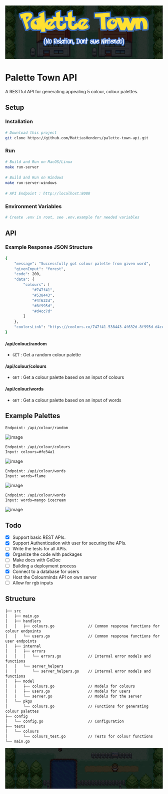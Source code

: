 ![Palette Town API Banner][banner-short]

# Palette Town API
A RESTful API for generating appealing 5 colour, colour palettes.

## Setup
### Installation
```bash
# Download this project
git clone https://github.com/MattiasHenders/palette-town-api.git
```
### Run
```bash
# Build and Run on MacOS/Linux
make run-server

# Build and Run on Windows
make run-server-windows

# API Endpoint : http://localhost:8080
```
### Environment Variables
```bash
# Create .env in root, see .env.example for needed variables
```

## API

### Example Response JSON Structure
```bash
{
    "message": "Successfully got colour palette from given word",
    "givenInput": "forest",
    "code": 200,
    "data": {
        "colours": [
            "#747f41",
            "#538443",
            "#4f632d",
            "#8f995d",
            "#d4cc7d"
        ]
    },
    "coolorsLink": "https://coolors.co/747f41-538443-4f632d-8f995d-d4cc7d"
}
```

#### /api/colour/random
* `GET` : Get a random colour palette

#### /api/colour/colours
* `GET` : Get a colour palette based on an input of colours

#### /api/colour/words
* `GET` : Get a colour palette based on an input of words

## Example Palettes
```
Endpoint: /api/colour/random
```
![image](https://user-images.githubusercontent.com/59512495/198418359-ebaf2288-92ae-44c7-ae1f-30a49ad548f8.png)


```
Endpoint: /api/colour/colours
Input: colours=#fe34a1
```
![image](https://user-images.githubusercontent.com/59512495/198418623-d09d1436-f358-410f-aa45-4878e531e0cf.png)


```
Endpoint: /api/colour/words
Input: words=flame
```
![image](https://user-images.githubusercontent.com/59512495/198418750-0877dc63-e994-4fde-8a8e-1901e095c62d.png)

```
Endpoint: /api/colour/words
Input: words=mango icecream
```
![image](https://user-images.githubusercontent.com/59512495/198418894-fd3f6784-87f4-4693-9b35-8e264b5e0f32.png)


## Todo

- [x] Support basic REST APIs.
- [x] Support Authentication with user for securing the APIs.
- [ ] Write the tests for all APIs.
- [x] Organize the code with packages
- [ ] Make docs with GoDoc
- [ ] Building a deployment process 
- [x] Connect to a database for users
- [ ] Host the Colourminds API on own server
- [ ] Allow for rgb inputs

## Structure
```
├── src
│   ├── main.go
│   ├── handlers                    
│   │   ├── colours.go               // Common response functions for colour endpoints
│   │   └── users.go                 // Common response functions for user endpoints
│   ├── internal                    
│   │   ├── errors                  
|   │   │   └── errors.go            // Internal error models and functions
│   │   └── server_helpers          
|   │       └── server_helpers.go    // Internal error models and functions
│   ├── model
│   |   ├── colours.go               // Models for colours
│   |   ├── users.go                 // Models for users
│   |   └── server.go                // Models for the server
│   └── pkgs
│       └── colours.go               // Functions for generating colour palettes
├── config
│   └── config.go                    // Configuration
├── tests
│   └── colours                    
│       └── colours_test.go          // Tests for colour functions
└── main.go
```

![Palette Town API Footer][footer]


[banner-short]: https://github.com/MattiasHenders/palette-town-api/blob/main/assets/banner-short.png?raw=true "Palette Town API Banner"
[banner]: https://github.com/MattiasHenders/palette-town-api/blob/main/assets/banner.png?raw=true "Palette Town API Full Banner"
[footer]: https://github.com/MattiasHenders/palette-town-api/blob/main/assets/footer.png?raw=true "Palette Town API Footer"
